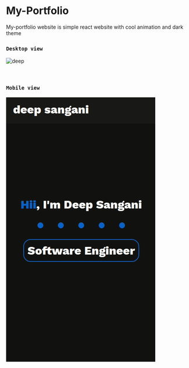 # My-Portfolio

My-portfolio website is simple react website with cool animation and dark theme


### `Desktop view`


![deep](main.gif)

<br/>

### `Mobile view`

![deep](mobile.gif)